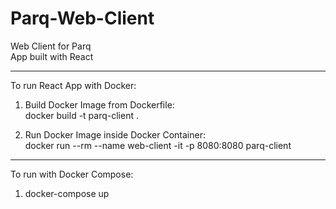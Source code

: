# Parq-Web-Client

Web Client for Parq  
App built with React  

-----------------------------------
To run React App with Docker:  
1) Build Docker Image from Dockerfile:  
docker build -t parq-client .  

2) Run Docker Image inside Docker Container:  
docker run --rm --name web-client -it -p 8080:8080 parq-client    

-------------------------------------
To run with Docker Compose:  
1) docker-compose up  
